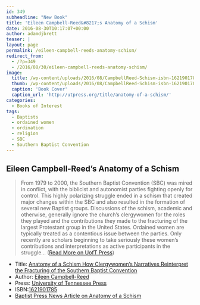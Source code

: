 ```yaml
---
id: 349
subheadline: "New Book"
title: 'Eileen Campbell-Reed&#8217;s Anatomy of a Schism'
date: 2016-08-30T10:17:07+00:00
author: adamdjbrett
teaser: |
layout: page
permalink: /eileen-campbell-reeds-anatomy-schism/
redirect_from:
  - /?p=349
  - /2016/08/30/eileen-campbell-reeds-anatomy-schism/
image:
  title: /wp-content/uploads/2016/08/CampbellReed-Schism-isbn-1621901785-rev-678x1024.jpg
  thumb: /wp-content/uploads/2016/08/CampbellReed-Schism-isbn-1621901785-rev-678x1024-150x150.jpg
  caption: 'Book Cover'
  caption_url: 'http://utpress.org/title/anatomy-of-a-schism/'
categories:
  - Books of Interest
tags:
  - Baptists
  - ordained women
  - ordination
  - religion
  - SBC
  - Southern Baptist Convention
---
```

## Eileen Campbell-Reed&#8217;s Anatomy of a Schism

<!--more-->


> From 1979 to 2000, the Southern Baptist Convention (SBC) was mired in conflict, with the biblicist and autonomist parties fighting openly for control. This highly polarizing struggle ended in a schism that created major changes within the SBC and also resulted in the formation of several new Baptist groups. Discussions of the schism, academic and otherwise, generally ignore the church’s clergywomen for the roles they played and the contributions they made to the fracturing of the largest Protestant group in the United States. Ordained women are typically treated as a contentious issue between the parties. Only recently are scholars beginning to take seriously these women’s contributions and interpretations as active participants in the struggle&#8230; ([Read More on UofT Press](http://utpress.org/title/anatomy-of-a-schism/))

- Title: [Anatomy of a Schism How Clergywomen’s Narratives Reinterpret the Fracturing of the Southern Baptist Convention](http://utpress.org/title/anatomy-of-a-schism/)  
- Author: [Eileen Campbell-Reed](http://eileencampbellreed.org/blog/anatomy-of-a-schism/)  
- Press: [University of Tennessee Press](http://utpress.org/title/anatomy-of-a-schism/)  
- ISBN:[1621901785  
](https://www.amazon.com/Anatomy-Schism-Clergywomens-Narratives-Reinterpret/dp/1621901785)
- [Baptist Press News Article on Anatomy of a Schism](https://baptistnews.com/article/author-says-womens-narratives-shed-new-light-on-sbc-conflict/)
